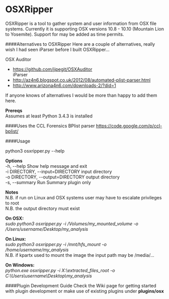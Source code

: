 # OSXRipper
OSXRipper is a tool to gather system and user information from OSX file systems. Currently it is supporting OSX versions 10.8 - 10.10 (Mountain Lion to Yosemite). Support for may be added as time permits.

####Alternatives to OSXRipper
Here are a couple of alternatives, really wish I had seen iParser before I built OSXRipper...

OSX Auditor
- https://github.com/jipegit/OSXAuditor<br />
iParser
- http://az4n6.blogspot.co.uk/2012/08/automated-plist-parser.html<br />
- http://www.arizona4n6.com/downloads-2/?did=1

If anyone knows of alternatives I would be more than happy to add them here.

__Prereqs__<br />
Assumes at least Python 3.4.3 is installed

####Uses the CCL Forensics BPlist parser
https://code.google.com/p/ccl-bplist/

####Usage

python3 osxripper.py --help

__Options__<br />
-h, --help                       Show help message and exit<br />
-i DIRECTORY, --input=DIRECTORY  input directory<br />
-o DIRECTORY, --output=DIRECTORY output directory<br />
-s, --summary                    Run Summary plugin only<br />

__Notes__<br />
N.B. if run on Linux and OSX systems user may have to escalate privileges to root<br />
N.B. the output directory must exist

__On OSX:__<br />
<em>sudo python3 osxripper.py -i /Volumes/my_mounted_volume -o /Users/username/Desktop/my_analysis</em><br />

__On Linux:__<br />
<em>sudo python3 osxripper.py -i /mnt/hfs_mount -o /home/username/my_analysis</em><br />
N.B. if kpartx used to mount the image the input path may be /media/...<br />

__On Windows:__<br />
<em>python.exe osxripper.py -i X:\extracted_files_root -o C:\Users\username\Desktop\my_analysis</em><br />

####Plugin Development Guide
Check the Wiki page for getting started with plugin development or make use of existing plugins under __plugins/osx__

